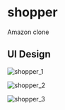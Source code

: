 # shopper
Amazon clone

## UI Design
![shopper_1](https://user-images.githubusercontent.com/75424678/224302662-36caeadb-f875-488d-a0c2-2dbb31e75e0a.png)

![shopper_2](https://user-images.githubusercontent.com/75424678/224302682-d0ae169e-f4ff-4ff0-b608-112716e8ae1f.png)

![shopper_3](https://user-images.githubusercontent.com/75424678/224302693-1d300b1f-5974-46cf-a941-ea018a3033de.png)

